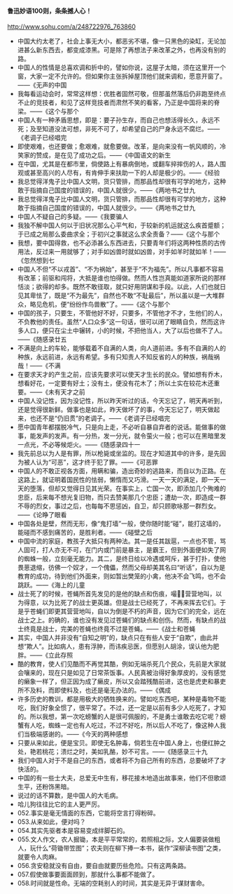 #### 鲁迅妙语100则，条条撼人心！
http://www.sohu.com/a/248722976_763860
- 中国大约太老了，社会上事无大小，都恶劣不堪，像一只黑色的染缸，无论加进甚么新东西去，都变成漆黑。可是除了再想法子来改革之外，也再没有别的路。
- 中国人的性情是总喜欢调和折中的，譬如你说，这屋子太暗，须在这里开一个窗，大家一定不允许的。但如果你主张拆掉屋顶他们就来调和，愿意开窗了。——《无声的中国
- 我每看运动会时，常常这样想：优胜者固然可敬，但那虽然落后仍非跑至终点不止的竞技者，和见了这样竞技者而肃然不笑的看客，乃正是中国将来的脊梁。——《这个与那个
- 中国人有一种矛盾思想，即是：要子孙生存，而自己也想活得长久，永远不死；及至知道没法可想，非死不可了，却希望自己的尸身永远不腐烂。——《老调子已经唱完
- 即使艰难，也还要做；愈艰难，就愈要做。改革，是向来没有一帆风顺的，冷笑家的赞成，是在见了成功之后。——《中国语文的新生
- 在中国，尤其是在都市里，倘使路上有暴病倒地，或翻车捽摔伤的人，路人围观或甚至高兴的人尽有，有肯伸手来扶助一下的人却是极少的。——《经验
- 我总觉得洋鬼子比中国人文明，货只管排，而那品性却很有可学的地方，这种敢于指摘自己国度的错误的，中国人就很少。——《两地书之廿九
- 我总觉得洋鬼子比中国人文明，货只管排，而那品性却很有可学的地方，这种敢于指摘自己国度的错误的，中国人就很少。——《两地书之廿九
- 中国人不疑自己的多疑。——《我要骗人
- 我独不解中国人何以于旧状况那么心平气和，于较新的机运就这么疾首蹙额；于已成之局那么委曲求全；于初兴之事就这么求全责备？——《这个与那个
- 我想，要中国得救，也不必添甚么东西进去，只要青年们将这两种性质的古传用法，反过来一用就够了；对手如凶兽时就如凶兽，对手如羊时就如羊！——《忽然想到七
- 中国人不但“不以戎首”、“不为祸始”，甚至于“不为福先”。所以凡事都不容易有改革；前驱和闯将，大抵是谁也怕得做。然而人性岂真能如道家所说的那样恬淡；欲得的却多。既然不敢径取，就只好用阴谋和手段。以此，人们也就日见其卑怯了，既是“不为最先”，自然也不敢“不耻最后”，所以虽以是一大堆群众，略见危机，便“纷纷作鸟兽散”了。——《这个与那个
- 中国的孩子，只要生，不管他好不好，只要多，不管他才不才，生他们的人，不负教他的责任。虽然“人口众多”这一句话，很可以闭了眼睛自负，然而这许多人口，便只在尘土中辗转，小的时候，不把他当人，大了以后也做不了人。——《随感录廿五
- 不满是向上的车轮，能够载着不自满的人类，向人道前进。多有不自满的人的种族，永远前进，永远有希望。多有只知责人不知反省的人的种族，祸哉祸哉！——《不满
- 在要求天才的产生之前，应该先要求可以使天才生长的民众。譬如想有乔木，想看好花，一定要有好土；没有土，便没有花木了；所以土实在较花木还重要。——《未有天才之前
- 中国人没记性，因为没记性，所以昨天听过的话，今天忘记了，明天再听到，还是觉得很新鲜。做事也是如此，昨天做坏了的事，今天忘记了，明天做起来，也还不是“仍旧贯”的老调子。——《老调子已经唱完
- 愿中国青年都摆脱冷气，只是向上走，不必听自暴自弃者的说话。能做事的做事，能发声的发声。有一分热，发一分光，就令萤火一般；也可以在黑暗里发一点光，不必等候炬火。——《随感录四十一
- 我先前总以为人是有罪，所以枪毙或坐监的。现在才知道其中的许多，是先因为被人认为“可恶”，这才终于犯了罪。——《可恶罪
- 中国人的不敢正视各方面，用瞒和骗，造出奇妙的逃路来，而自以为正路。在这路上，就证明着国民性的怯弱，懒惰而又巧滑。一天一天的满足，即一天一天的堕落，但却又觉得日见其光荣。在事实上，亡国一次，即添加几个殉难的忠臣，后来每不想光复旧物，而只去赞美那几个忠臣；遭劫一次，即造成一群不辱的烈女，事过之后，也每每不思惩凶，自卫，却只顾歌咏那一群烈女。——《论睁了眼看
- 中国各处是壁，然而无形，像“鬼打墙”一般，使你随时能“碰”，能打这墙的，能碰而不感到痛苦的，是胜利者。——《碰壁之后
- 中国中流的家庭，教孩子大抵只有两种法。其一是任其跋扈，一点也不管，骂人固可，打人亦无不可，在门内或门前是暴主，是霸王，但到外面便如失了网的蜘蛛一般，立刻毫无能力。其二，是终日给以冷遇或呵斥，甚于打扑，使他畏葸退缩，彷佛一个奴才，一个傀儡，然而父母却美其名曰“听话”，自以为是教育的成功，待到他们外面来，则如暂出樊笼的小禽，他决不会飞鸣，也不会跳跃。——《海上的儿童
- 战士死了的时候，苍蝇所首先发见的是他的缺点和伤痕，嘬，营营地叫，以为得意，以为比死了的战士更英雄。但是战士已经死了，不再来挥去它们。于是乎苍蝇们即更其营营地叫，自以为倒是不朽的声音，因为它们的完全，远在战士之上。的确的，谁也没有发见过苍蝇们的缺点和创伤。然而，有缺点的战士终竟是战士，完美的苍蝇也终竟不过是苍蝇。——《战士和苍蝇
- 其实，中国人并非没有“自知之明”的，缺点只在有些人安于“自欺”，由此并想“欺人”。比如病人，患有浮肿，而讳疾忌医，但愿别人胡涂，误认他为肥胖。——《立此存照
- 酷的教育，使人们见酷而不再觉其酷，例如无端杀死几个民众，先前是大家就会嚷来的，现在只是如见了日常茶饭事。人民真被治得好象厚皮的，没有感觉的癞象一样了，但正因为成了癞皮，所以又会踏残酷前进，这也是虎吏和暴吏所不及料，而即使料及，也还是毫无办法的。——《偶成
- 许多历史的教训，都是用极大的牺牲换来的。譬如吃东西吧，某种是毒物不能吃，我们好象全惯了，很平常了。不过，还一定是以前有多少人吃死了，才知的。所以我想，第一次吃螃蟹的人是很可佩服的，不是勇士谁敢去吃它呢？螃蟹有人吃，蜘蛛一定也有人吃过，不过不好吃，所以后人不吃了，像这种人我们当极端感谢的。——《今天的两种感想
- 只要从来如此，便是宝贝。即使无名肿毒，倘若生在中国人身上，也便红肿之处，艳若桃花；溃烂之时，美如乳酪，妙不可言。——《随感录三十九
- 我们中国人对于不是自己的东西，或者将不为自己所有的东西，总要破坏了才快活的。
- 中国的有一些士大夫，总爱无中生有，移花接木地造出故事来，他们不但歌颂生平，还粉饰黑暗。
- 说过的话不算数，是中国人的大毛病。
- 哈儿狗往往比它的主人更严厉。
- 052.事实是毫无情面的东西，它能将空言打得粉碎。
- 053.从来如此，便对吗？
- 054.其实先驱者本是容易变成绊脚石的。
- 055.文人作文，农人掘锄，本是平平常常的，若照相之际，文人偏要装做粗人，玩什么“荷锄带笠图”；农夫则在柳下捧一本书，装作“深柳读书图”之类，就要令人肉麻。
- 056.贪安稳就没有自由，要自由就要历些危险。只有这两条路。
- 057.假使做事要面面顾到，那就什么事都不能做了。
- 058.时间就是性命。无端的空耗别人的时间，其实是无异于谋财害命。
